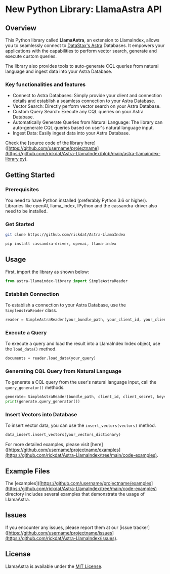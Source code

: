 # New Python Library: LlamaAstra API 

## Overview
This Python library called **LlamaAstra**, an extension to LlamaIndex, allows you to seamlessly connect to [DataStax's Astra](https://www.datastax.com/products/datastax-astra) Databases. It empowers your applications with the capabilities to perform vector search, generate and execute custom queries. 

The library also provides tools to auto-generate CQL queries from natural language and ingest data into your Astra Database.

### Key functionalities and features

* Connect to Astra Databases: Simply provide your client and connection details and establish a seamless connection to your Astra Database.
* Vector Search: Directly perform vector search on your Astra Database.
* Custom Query Search: Execute any CQL queries on your Astra Database.
* Automatically Generate Queries from Natural Language: The library can auto-generate CQL queries based on user's natural language input.
* Ingest Data: Easily ingest data into your Astra Database.

Check the [source code of the library here]([https://github.com/username/projectname](https://github.com/rickdat/Astra-LlamaIndex/blob/main/astra-llamaindex-library.py).

## Getting Started

### Prerequisites

You need to have Python installed (preferably Python 3.6 or higher). Libraries like openAI, llama_index, IPython and the cassandra-driver also need to be installed. 

### Get Started

```bash
git clone https://github.com/rickdat/Astra-LlamaIndex
```

```bash
pip install cassandra-driver, openai, llama-index
```

## Usage
First, import the library as shown below:
```python
from astra-llamaindex-library import SimpleAstraReader
```

### Establish Connection
To establish a connection to your Astra Database, use the `SimpleAstraReader` class.

```python
reader = SimpleAstraReader(your_bundle_path, your_client_id, your_client_secret, your_keyspace, your_table)
```

### Execute a Query
To execute a query and load the result into a LlamaIndex Index object, use the `load_data()` method.

```python
documents = reader.load_data(your_query)
```

### Generating CQL Query from Natural Language
To generate a CQL query from the user's natural language input, call the `query_generator()` methods. 

```python
generate= SimpleAstraReader(bundle_path, client_id, client_secret, keyspace, user_input="your query in natural language")
print(generate.query_generator())
```
### Insert Vectors into Database
To insert vector data, you can use the `insert_vectors(vectors)` method.

```python
data_insert.insert_vectors(your_vectors_dictionary)
```

For more detailed examples, please visit [here]([https://github.com/username/projectname/examples](https://github.com/rickdat/Astra-LlamaIndex/tree/main/code-examples).

## Example Files
The [examples]([https://github.com/username/projectname/examples](https://github.com/rickdat/Astra-LlamaIndex/tree/main/code-examples) directory includes several examples that demonstrate the usage of LlamaAstra.


## Issues
If you encounter any issues, please report them at our [issue tracker]([https://github.com/username/projectname/issues](https://github.com/rickdat/Astra-LlamaIndex/issues).

## License
LlamaAstra is available under the [MIT License](https://github.com/username/projectname/LICENSE.md).
